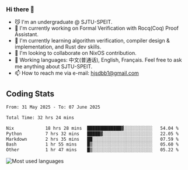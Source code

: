 ### Hi there 👋

<!--
**definfo/definfo** is a ✨ _special_ ✨ repository because its `README.md` (this file) appears on your GitHub profile.

Here are some ideas to get you started:

- 🔭 I’m currently working on ...
- 🌱 I’m currently learning ...
- 👯 I’m looking to collaborate on ...
- 🤔 I’m looking for help with ...
- 💬 Ask me about ...
- 📫 How to reach me: ...
- 😄 Pronouns: ...
- ⚡ Fun fact: ...
-->

- 😼 I'm an undergraduate @ SJTU-SPEIT.
- 🔭 I'm currently working on Formal Verification with Rocq(Coq) Proof Assistant.
- 🌱 I'm currently learning algorithm verification, compiler design & implementation, and Rust dev skills.
- 👯 I'm looking to collaborate on NixOS contribution.
- 💬 Working languages: 中文(普通话), English, Français. Feel free to ask me anything about SJTU-SPEIT.
- 📫 How to reach me via e-mail: hjsdbb1@gmail.com

## Coding Stats

<!--START_SECTION:waka-->

```txt
From: 31 May 2025 - To: 07 June 2025

Total Time: 32 hrs 24 mins

Nix            18 hrs 28 mins  █████████████▓░░░░░░░░░░░   54.04 %
Python         7 hrs 32 mins   █████▓░░░░░░░░░░░░░░░░░░░   22.05 %
Markdown       2 hrs 35 mins   ██░░░░░░░░░░░░░░░░░░░░░░░   07.59 %
Bash           1 hr 55 mins    █▒░░░░░░░░░░░░░░░░░░░░░░░   05.60 %
Other          1 hr 47 mins    █▒░░░░░░░░░░░░░░░░░░░░░░░   05.22 %
```

<!--END_SECTION:waka-->

![Most used languages](https://github-readme-stats.vercel.app/api/top-langs/?username=definfo&layout=donut&theme=dracula&exclude_repo=xv6-labs-2023)

